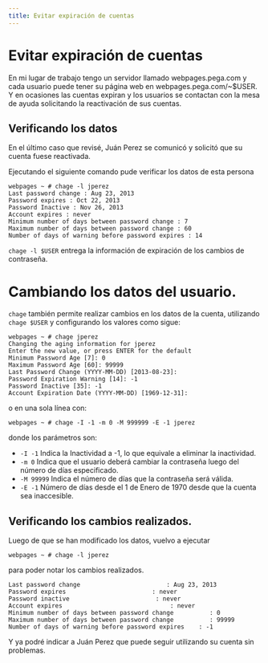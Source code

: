 ```yaml
---
title: Evitar expiración de cuentas
---
```

# Evitar expiración de cuentas

En mi lugar de trabajo tengo un servidor llamado webpages.pega.com y cada
usuario puede tener su página web en webpages.pega.com/~$USER. Y en ocasiones
las cuentas expiran y los usuarios se contactan con la mesa de ayuda
solicitando la reactivación de sus cuentas.

## Verificando los datos

En el último caso que revisé, Juán Perez se comunicó y solicitó que su cuenta fuese reactivada.

Ejecutando el siguiente comando pude verificar los datos de esta persona


```
webpages ~ # chage -l jperez 
Last password change : Aug 23, 2013 
Password expires : Oct 22, 2013 
Password Inactive : Nov 26, 2013 
Account expires : never 
Minimum number of days between password change : 7 
Maximum number of days between password change : 60 
Number of days of warning before password expires : 14
```

`chage -l $USER` entrega la información de expiración de los cambios de
contraseña.

# Cambiando los datos del usuario.

`chage` también permite realizar cambios en los datos de la cuenta, utilizando `chage $USER` y configurando los valores como sigue:


```
webpages ~ # chage jperez 
Changing the aging information for jperez 
Enter the new value, or press ENTER for the default 
Minimum Password Age [7]: 0 
Maximum Password Age [60]: 99999 
Last Password Change (YYYY-MM-DD) [2013-08-23]: 
Password Expiration Warning [14]: -1 
Password Inactive [35]: -1 
Account Expiration Date (YYYY-MM-DD) [1969-12-31]:
```

o en una sola línea con:

```
webpages ~ # chage -I -1 -m 0 -M 999999 -E -1 jperez
```
donde los parámetros son:

  * `-I -1` Indica la Inactividad a -1, lo que equivale a eliminar la inactividad.
  * `-m 0` Indica que el usuario deberá cambiar la contraseña luego del número de días especificado.
  * `-M 99999` Indica el número de días que la contraseña será válida.
  * `-E -1` Número de días desde el 1 de Enero de 1970 desde que la cuenta sea inaccesible.

## Verificando los cambios realizados.

Luego de que se han modificado los datos, vuelvo a ejecutar
```
webpages ~ # chage -l jperez
```

para poder notar los cambios realizados.


```
Last password change                        : Aug 23, 2013 
Password expires                        : never 
Password inactive                        : never 
Account expires                              : never 
Minimum number of days between password change          : 0 
Maximum number of days between password change          : 99999 
Number of days of warning before password expires    : -1
```
Y ya podré indicar a Juán Perez que puede seguir utilizando su cuenta sin
problemas.
